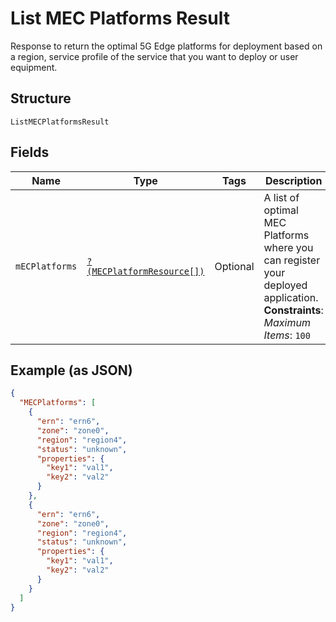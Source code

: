 
# List MEC Platforms Result

Response to return the optimal 5G Edge platforms for deployment based on a region, service profile of the service that you want to deploy or user equipment.

## Structure

`ListMECPlatformsResult`

## Fields

| Name | Type | Tags | Description | Getter | Setter |
|  --- | --- | --- | --- | --- | --- |
| `mECPlatforms` | [`?(MECPlatformResource[])`](../../doc/models/mec-platform-resource.md) | Optional | A list of optimal MEC Platforms where you can register your deployed application.<br>**Constraints**: *Maximum Items*: `100` | getMECPlatforms(): ?array | setMECPlatforms(?array mECPlatforms): void |

## Example (as JSON)

```json
{
  "MECPlatforms": [
    {
      "ern": "ern6",
      "zone": "zone0",
      "region": "region4",
      "status": "unknown",
      "properties": {
        "key1": "val1",
        "key2": "val2"
      }
    },
    {
      "ern": "ern6",
      "zone": "zone0",
      "region": "region4",
      "status": "unknown",
      "properties": {
        "key1": "val1",
        "key2": "val2"
      }
    }
  ]
}
```


